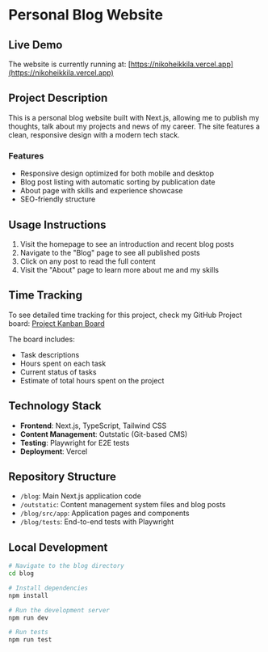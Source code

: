 # Personal Blog Website

## Live Demo

The website is currently running at: [https://nikoheikkila.vercel.app](https://nikoheikkila.vercel.app)

## Project Description

This is a personal blog website built with Next.js, allowing me to publish my thoughts, talk about my projects and news of my career. The site features a clean, responsive design with a modern tech stack.

### Features

- Responsive design optimized for both mobile and desktop
- Blog post listing with automatic sorting by publication date
- About page with skills and experience showcase
- SEO-friendly structure

## Usage Instructions

1. Visit the homepage to see an introduction and recent blog posts
2. Navigate to the "Blog" page to see all published posts
3. Click on any post to read the full content
4. Visit the "About" page to learn more about me and my skills

## Time Tracking

To see detailed time tracking for this project, check my GitHub Project board: [Project Kanban Board](https://github.com/users/Zennrr/projects/2)

The board includes:

- Task descriptions
- Hours spent on each task
- Current status of tasks
- Estimate of total hours spent on the project

## Technology Stack

- **Frontend**: Next.js, TypeScript, Tailwind CSS
- **Content Management**: Outstatic (Git-based CMS)
- **Testing**: Playwright for E2E tests
- **Deployment**: Vercel

## Repository Structure

- `/blog`: Main Next.js application code
- `/outstatic`: Content management system files and blog posts
- `/blog/src/app`: Application pages and components
- `/blog/tests`: End-to-end tests with Playwright

## Local Development

```bash
# Navigate to the blog directory
cd blog

# Install dependencies
npm install

# Run the development server
npm run dev

# Run tests
npm run test
```

